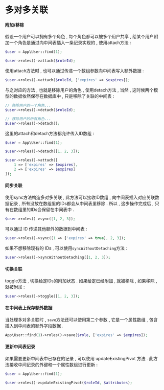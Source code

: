 # 多对多关联

#### 附加/移除

假设一个用户可以拥有多个角色 , 每个角色都可以被多个用户共享 , 给某个用户附加一个角色是通过向中间表插入一条记录实现的 , 使用attach方法 :

```php
$user = App\User::find(1);

$user->roles()->attach($roleId);
```

使用attach方法时 , 也可以通过传递一个数组参数向中间表写入额外数据 :

```php
$user->roles()->attach($roleId, ['expires' => $expires]);
```

与之对应的方法 , 也就是移除用户的角色 , 使用detach方法 , 当然 , 这时候两个模型的数据依然保存在数据库中 , 只是移除了关联的中间表 :

```php
// 移除用户的一个角色...
$user->roles()->detach($roleId);

// 移除用户的所有角色...
$user->roles()->detach();
```

这里的attach和detach方法都允许传入ID数组 :

```php
$user = App\User::find(1);

$user->roles()->detach([1, 2, 3]);

$user->roles()->attach([
    1 => ['expires' => $expires],
    2 => ['expires' => $expires]
]);
```

#### 同步关联

使用sync方法构造多对多关联 , 此方法可以接收ID数组 , 向中间表插入对应关联数据记录 , 所有没放在数组里的IDs都会从中间表里移除 . 所以 , 这步操作完成后 , 只有在数组里的IDs会保留在中间表中 .

```php
$user->roles()->sync([1, 2, 3]);
```

可以通过 ID 传递其他额外的数据到中间表 :

```php
$user->roles()->sync([1 => ['expires' => true], 2, 3]);
```

如果不想移除现有的 IDs , 可以使用`syncWithoutDetaching`方法 :

```php
$user->roles()->syncWithoutDetaching([1, 2, 3]);
```

#### 切换关联

toggle方法 , 切换给定IDs的附加状态 . 如果给定已经附加 , 就被移除 , 如果移除 , 就被附加 :

```php
$user->roles()->toggle([1, 2, 3]);
```

#### 在中间表上保存额外数据

当处理多对多关联时 , `save`方法还可以使用第二个参数 , 它是一个属性数组 , 包含插入到中间表的额外字段数据 . 

```php
App\User::find(1)->roles()->save($role, ['expires' => $expires]);
```

#### 更新中间表记录

如果需要更新中间表中已存在的记录 , 可以使用 updateExistingPivot 方法 . 此方法接收中间记录的外键和一个属性数组进行更新 : 

```php
$user = App\User::find(1);

$user->roles()->updateExistingPivot($roleId, $attributes);
```



